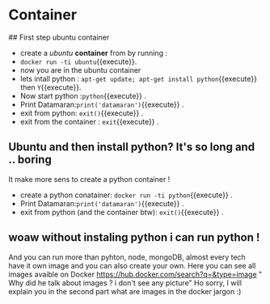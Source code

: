 # Container 
## First step ubuntu container
- create a _ubuntu_ **container** from by running :
- `docker run -ti ubuntu`{{execute}}.
- now you are in the ubuntu container
- lets intall python : `apt-get update; apt-get install python`{{execute}} then `Y`{{execute}}. 
- Now start python :`python`{{execute}} .
- Print Datamaran:`print('datamaran')`{{execute}} .
- exit from python:  `exit()`{{execute}} .
- exit from the container : `exit`{{execute}} .

## Ubuntu and then install python? It's so long and .. boring
It make more sens to create a python container !
- create a python conatainer: ` docker run -ti python `{{execute}} .
- Print Datamaran:`print('datamaran')`{{execute}} .
- exit from python (and the container btw):  `exit()`{{execute}} .

## woaw without instaling python i can run python !
And you can run more than pyhton, node, mongoDB, almost every tech have it own image and you can also create your own.
Here you can see all images avaible on Docker https://hub.docker.com/search?q=&type=image
" Why did he talk about images ? i don't see any picture"
Ho sorry, I will explain you in the second part what are images in the  docker jargon :) 
